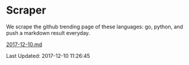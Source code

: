 # Scraper

We scrape the github trending page of these languages: go, python, and push a markdown result everyday.

[2017-12-10.md](https://github.com/borays/Scraper/blob/master/2017-12-10.md)

Last Updated: 2017-12-10 11:26:45